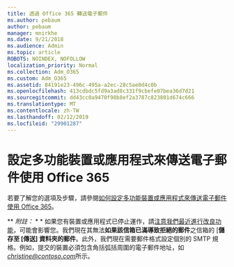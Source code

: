 ```yaml
---
title: 透過 Office 365 轉送電子郵件
ms.author: pebaum
author: pebaum
manager: mnirkhe
ms.date: 9/21/2018
ms.audience: Admin
ms.topic: article
ROBOTS: NOINDEX, NOFOLLOW
localization_priority: Normal
ms.collection: Adm_O365
ms.custom: Adm_O365
ms.assetid: 84191e23-496c-495a-a2ec-28c5ae0d4c0b
ms.openlocfilehash: 413cdbdc5fd9a3ad8c331f9cbefe07bea36d7d21
ms.sourcegitcommit: dd43cc0a9470f98b8ef2a3787c823801d674c666
ms.translationtype: MT
ms.contentlocale: zh-TW
ms.lasthandoff: 02/12/2019
ms.locfileid: "29901287"
---
```

# <a name="set-up-a-multifunction-device-or-application-to-send-email-using-office-365"></a>設定多功能裝置或應用程式來傳送電子郵件使用 Office 365

若要了解您的選項及步驟，請參閱[如何設定多功能裝置或應用程式來傳送電子郵件使用 Office 365](https://support.office.com/article/69f58e99-c550-4274-ad18-c805d654b4c4)。
  
 ** *附註：* * * 如果您有裝置或應用程式已停止運作，請[注意我們最近進行改良功能](https://support.microsoft.com/help/4458479/)，可能會影響您。我們現在其無法**如果該信箱已滿導致拒絕的郵件**之信箱的 [**儲存至 [傳送] 資料夾的郵件**。此外，我們現在需要郵件格式設定個別的 SMTP 規格。例如，提交的裝置必須包含角括弧括周圍的電子郵件地址，如*christine@contoso.com*所示。 
  

